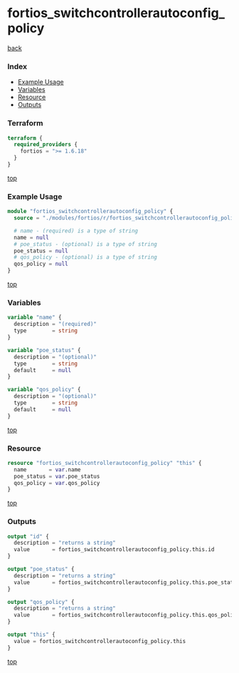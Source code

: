 # fortios_switchcontrollerautoconfig_policy

[back](../fortios.md)

### Index

- [Example Usage](#example-usage)
- [Variables](#variables)
- [Resource](#resource)
- [Outputs](#outputs)

### Terraform

```terraform
terraform {
  required_providers {
    fortios = ">= 1.6.18"
  }
}
```

[top](#index)

### Example Usage

```terraform
module "fortios_switchcontrollerautoconfig_policy" {
  source = "./modules/fortios/r/fortios_switchcontrollerautoconfig_policy"

  # name - (required) is a type of string
  name = null
  # poe_status - (optional) is a type of string
  poe_status = null
  # qos_policy - (optional) is a type of string
  qos_policy = null
}
```

[top](#index)

### Variables

```terraform
variable "name" {
  description = "(required)"
  type        = string
}

variable "poe_status" {
  description = "(optional)"
  type        = string
  default     = null
}

variable "qos_policy" {
  description = "(optional)"
  type        = string
  default     = null
}
```

[top](#index)

### Resource

```terraform
resource "fortios_switchcontrollerautoconfig_policy" "this" {
  name       = var.name
  poe_status = var.poe_status
  qos_policy = var.qos_policy
}
```

[top](#index)

### Outputs

```terraform
output "id" {
  description = "returns a string"
  value       = fortios_switchcontrollerautoconfig_policy.this.id
}

output "poe_status" {
  description = "returns a string"
  value       = fortios_switchcontrollerautoconfig_policy.this.poe_status
}

output "qos_policy" {
  description = "returns a string"
  value       = fortios_switchcontrollerautoconfig_policy.this.qos_policy
}

output "this" {
  value = fortios_switchcontrollerautoconfig_policy.this
}
```

[top](#index)